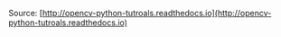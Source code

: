 Source: [http://opencv-python-tutroals.readthedocs.io](http://opencv-python-tutroals.readthedocs.io)
